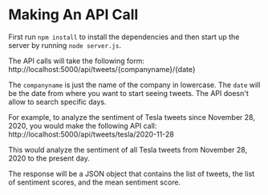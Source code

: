 # Making An API Call

First run `npm install` to install the dependencies and then start up the server by running `node server.js`.

The API calls will take the following form:
http://localhost:5000/api/tweets/{companyname}/{date}

The `companyname` is just the name of the company in lowercase. The `date` will be the date from where you want to start seeing tweets. The API doesn't allow to search specific days. 

For example, to analyze the sentiment of Tesla tweets since November 28, 2020, you would make the following API call:
http://localhost:5000/api/tweets/tesla/2020-11-28

This would analyze the sentiment of all Tesla tweets from November 28, 2020 to the present day.

The response will be a JSON object that contains the list of tweets, the list of sentiment scores, and the mean sentiment score. 
  
